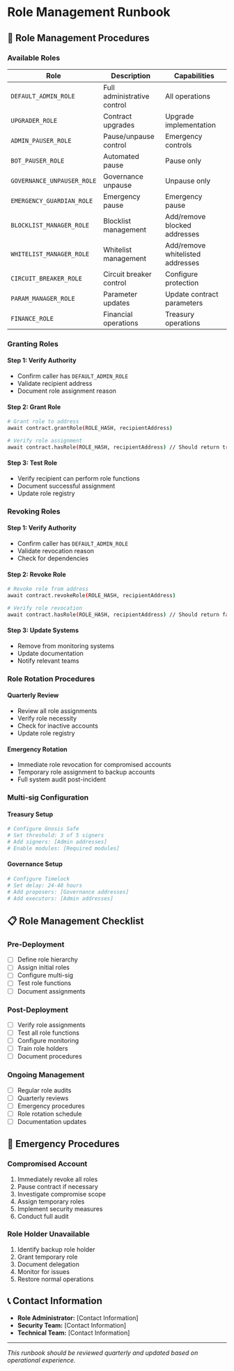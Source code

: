 # Role Management Runbook

## 🔐 **Role Management Procedures**

### **Available Roles**

| Role | Description | Capabilities |
|------|-------------|--------------|
| `DEFAULT_ADMIN_ROLE` | Full administrative control | All operations |
| `UPGRADER_ROLE` | Contract upgrades | Upgrade implementation |
| `ADMIN_PAUSER_ROLE` | Pause/unpause control | Emergency controls |
| `BOT_PAUSER_ROLE` | Automated pause | Pause only |
| `GOVERNANCE_UNPAUSER_ROLE` | Governance unpause | Unpause only |
| `EMERGENCY_GUARDIAN_ROLE` | Emergency pause | Emergency pause |
| `BLOCKLIST_MANAGER_ROLE` | Blocklist management | Add/remove blocked addresses |
| `WHITELIST_MANAGER_ROLE` | Whitelist management | Add/remove whitelisted addresses |
| `CIRCUIT_BREAKER_ROLE` | Circuit breaker control | Configure protection |
| `PARAM_MANAGER_ROLE` | Parameter updates | Update contract parameters |
| `FINANCE_ROLE` | Financial operations | Treasury operations |

### **Granting Roles**

#### **Step 1: Verify Authority**
- Confirm caller has `DEFAULT_ADMIN_ROLE`
- Validate recipient address
- Document role assignment reason

#### **Step 2: Grant Role**
```bash
# Grant role to address
await contract.grantRole(ROLE_HASH, recipientAddress)

# Verify role assignment
await contract.hasRole(ROLE_HASH, recipientAddress) // Should return true
```

#### **Step 3: Test Role**
- Verify recipient can perform role functions
- Document successful assignment
- Update role registry

### **Revoking Roles**

#### **Step 1: Verify Authority**
- Confirm caller has `DEFAULT_ADMIN_ROLE`
- Validate revocation reason
- Check for dependencies

#### **Step 2: Revoke Role**
```bash
# Revoke role from address
await contract.revokeRole(ROLE_HASH, recipientAddress)

# Verify role revocation
await contract.hasRole(ROLE_HASH, recipientAddress) // Should return false
```

#### **Step 3: Update Systems**
- Remove from monitoring systems
- Update documentation
- Notify relevant teams

### **Role Rotation Procedures**

#### **Quarterly Review**
- Review all role assignments
- Verify role necessity
- Check for inactive accounts
- Update role registry

#### **Emergency Rotation**
- Immediate role revocation for compromised accounts
- Temporary role assignment to backup accounts
- Full system audit post-incident

### **Multi-sig Configuration**

#### **Treasury Setup**
```bash
# Configure Gnosis Safe
# Set threshold: 3 of 5 signers
# Add signers: [Admin addresses]
# Enable modules: [Required modules]
```

#### **Governance Setup**
```bash
# Configure Timelock
# Set delay: 24-48 hours
# Add proposers: [Governance addresses]
# Add executors: [Admin addresses]
```

## 📋 **Role Management Checklist**

### **Pre-Deployment**
- [ ] Define role hierarchy
- [ ] Assign initial roles
- [ ] Configure multi-sig
- [ ] Test role functions
- [ ] Document assignments

### **Post-Deployment**
- [ ] Verify role assignments
- [ ] Test all role functions
- [ ] Configure monitoring
- [ ] Train role holders
- [ ] Document procedures

### **Ongoing Management**
- [ ] Regular role audits
- [ ] Quarterly reviews
- [ ] Emergency procedures
- [ ] Role rotation schedule
- [ ] Documentation updates

## 🚨 **Emergency Procedures**

### **Compromised Account**
1. Immediately revoke all roles
2. Pause contract if necessary
3. Investigate compromise scope
4. Assign temporary roles
5. Implement security measures
6. Conduct full audit

### **Role Holder Unavailable**
1. Identify backup role holder
2. Grant temporary role
3. Document delegation
4. Monitor for issues
5. Restore normal operations

## 📞 **Contact Information**

- **Role Administrator:** [Contact Information]
- **Security Team:** [Contact Information]
- **Technical Team:** [Contact Information]

---

*This runbook should be reviewed quarterly and updated based on operational experience.*
